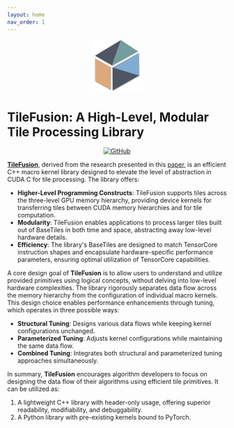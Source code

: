 ```yaml
---
layout: home
nav_order: 1
---
```


<div class="home-header">
  <div align="center">
    <img src="assets/images/logos/TileFusion-logo.png" width="120"/>
  </div>
</div>

<h1>TileFusion: A High-Level, Modular<br>Tile Processing Library</h1>

<div class="home-shields" align="center">
  <a href="https://github.com/microsoft/TileFusion" target="_blank">
    <img src="https://img.shields.io/badge/GitHub-TileFusion-blue.svg" alt="GitHub">
  </a>
</div>

**[TileFusion](https://github.com/microsoft/TileFusion)**, derived from the research presented in this [paper](https://dl.acm.org/doi/pdf/10.1145/3694715.3695961), is an efficient C++ macro kernel library designed to elevate the level of abstraction in CUDA C for tile processing. The library offers:

- **Higher-Level Programming Constructs**: TileFusion supports tiles across the three-level GPU memory hierarchy, providing device kernels for transferring tiles between CUDA memory hierarchies and for tile computation.
- **Modularity**: TileFusion enables applications to process larger tiles built out of BaseTiles in both time and space, abstracting away low-level hardware details.
- **Efficiency**: The library's BaseTiles are designed to match TensorCore instruction shapes and encapsulate hardware-specific performance parameters, ensuring optimal utilization of TensorCore capabilities.

A core design goal of **TileFusion** is to allow users to understand and utilize provided primitives using logical concepts, without delving into low-level hardware complexities. The library rigorously separates data flow across the memory hierarchy from the configuration of individual macro kernels. This design choice enables performance enhancements through tuning, which operates in three possible ways:

- **Structural Tuning**: Designs various data flows while keeping kernel configurations unchanged.
- **Parameterized Tuning**: Adjusts kernel configurations while maintaining the same data flow.
- **Combined Tuning**: Integrates both structural and parameterized tuning approaches simultaneously.

In summary, **TileFusion** encourages algorithm developers to focus on designing the data flow of their algorithms using efficient tile primitives. It can be utilized as:

1. A lightweight C++ library with header-only usage, offering superior readability, modifiability, and debuggability.
2. A Python library with pre-existing kernels bound to PyTorch.
